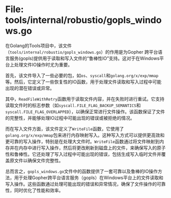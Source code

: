 # File: tools/internal/robustio/gopls_windows.go

在Golang的Tools项目中，该文件（`tools/internal/robustio/gopls_windows.go`）的作用是为Gopher 跨平台语言服务(gopls)提供用于读取和写入文件的“鲁棒性IO”支持。这对于在Windows平台上处理文件IO操作时尤为重要。

首先，该文件导入了一些必要的包，如`os`、`syscall`和`golang.org/x/exp/mmap`等。然后，它定义了一些恢复性的IO函数，用于处理文件读取和写入过程中可能出现的潜在错误或异常。

其中，`ReadFileWithRetry`函数用于读取文件内容，并在失败时进行重试。它支持读取文件时的标志参数（如`syscall.FILE_FLAG_BACKUP_SEMANTICS`和`syscall.FILE_FLAG_OVERLAPPED`），以确保正常进行文件操作。该函数保证了文件的完整性，并能够处理IO过程中可能出现的错误或被拒绝的情况。

而在写入文件方面，该文件定义了`WriteFile`函数，它使用了`golang.org/x/exp/mmap`包来进行内存映射写入。这种写入方式可以提供更高效和更可靠的写入操作，特别是在处理大文件时。`WriteFile`函数通过将文件映射到内存并在内存中进行写入操作，然后将更改刷新到磁盘上的文件，来确保写入的原子性和鲁棒性。它还处理了写入过程中可能出现的错误，包括生成写入临时文件并覆盖原文件以确保文件完整性。

总而言之，`gopls_windows.go`文件中的函数提供了一套可靠以及鲁棒的IO操作方法，用于处理Gopher跨平台语言服务（gopls）在Windows平台上的文件读取和写入操作。这些函数通过处理可能出现的错误和异常情况，确保了文件操作的可靠性，同时优化了性能和效率。

